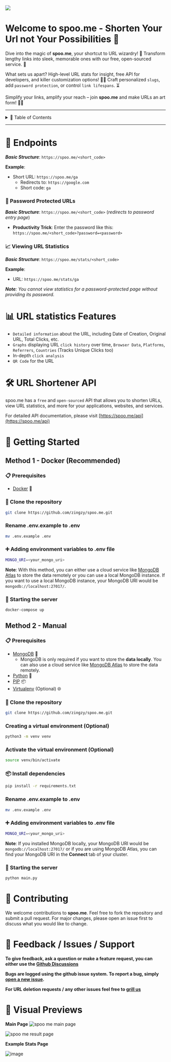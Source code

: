 <image src="https://spoo.me/static/images/banner-rounded.png">

# **Welcome to spoo.me - Shorten Your Url not Your Possibilities** 🚀

Dive into the magic of **spoo.me**, your shortcut to URL wizardry! 🚀 Transform lengthy links into sleek, memorable ones with our free, open-sourced service. 🌟

What sets us apart? High-level URL stats for insight, free API for developers, and killer customization options! 🎨✨ Craft personalized `slugs`, add `password protection`, or control `link lifespans`. ⏳

Simplify your links, amplify your reach – join **spoo.me** and make URLs an art form! 🎨🔗

---

<details>
<summary>📖 Table of Contents</summary>

- [**Welcome to spoo.me - Shorten Your Url not Your Possibilities** 🚀](#welcome-to-spoome---shorten-your-url-not-your-possibilities-)
- [📌 Endpoints](#-endpoints)
    - [🔐 Password Protected URLs](#-password-protected-urls)
    - [📈 Viewing URL Statistics](#-viewing-url-statistics)
- [📊 URL statistics Features](#-url-statistics-features)
- [🛠️ URL Shortener API](#️-url-shortener-api)
- [🚀 Getting Started](#-getting-started)
  - [Method 1 - Docker (Recommended)](#method-1---docker-recommended)
    - [📋 Prerequisites](#-prerequisites)
    - [📂 Clone the repository](#-clone-the-repository)
    - [Rename .env.example to .env](#rename-envexample-to-env)
    - [➕ Adding environment variables to .env file](#-adding-environment-variables-to-env-file)
    - [🚀 Starting the server](#-starting-the-server)
  - [Method 2 - Manual](#method-2---manual)
    - [📋 Prerequisites](#-prerequisites-1)
    - [📂 Clone the repository](#-clone-the-repository-1)
    - [Creating a virtual environment (Optional)](#creating-a-virtual-environment-optional)
    - [Activate the virtual environment (Optional)](#activate-the-virtual-environment-optional)
    - [📦 Install dependencies](#-install-dependencies)
    - [Rename .env.example to .env](#rename-envexample-to-env-1)
    - [➕ Adding environment variables to .env file](#-adding-environment-variables-to-env-file-1)
    - [🚀 Starting the server](#-starting-the-server-1)
- [🤝 Contributing](#-contributing)
- [📧 Feedback / Issues / Support](#-feedback--issues--support)
- [👀 Visual Previews](#-visual-previews)

</details>

---

# 📌 Endpoints

**_Basic Structure_**: `https://spoo.me/<short_code>`

**Example**:
- Short URL: `https://spoo.me/ga`
  - Redirects to: `https://google.com`
  - Short code: `ga`

### 🔐 Password Protected URLs

**_Basic Structure_**: `https://spoo.me/<short_code>` (_redirects to password entry page_)

- **Productivity Trick**: Enter the password like this: `https://spoo.me/<short_code>?password=<password>`

### 📈 Viewing URL Statistics

**_Basic Structure_**: `https://spoo.me/stats/<short_code>`

**Example**:
- URL: `https://spoo.me/stats/ga`

_**Note**: You cannot view statistics for a password-protected page without providing its password._

# 📊 URL statistics Features

- `Detailed information` about the URL, including Date of Creation, Original URL, Total Clicks, etc.
- `Graphs` displaying URL `click history` over time, `Browser Data`, `Platforms`, `Referrers`, `Countries` (Tracks Unique Clicks too)
- In-depth `click analysis`
- `QR Code` for the URL

# 🛠️ URL Shortener API

spoo.me has a `free` and `open-sourced` API that allows you to shorten URLs, view URL statistics, and more for your applications, websites, and services.

For detailed API documentation, please visit [https://spoo.me/api](https://spoo.me/api)


# 🚀 Getting Started

## Method 1 - Docker (Recommended)

### 📋 Prerequisites

- [Docker](https://docs.docker.com/get-docker/) 🐳

### 📂 Clone the repository

```bash
git clone https://github.com/zingzy/spoo.me.git
```

### Rename .env.example to .env

```bash
mv .env.example .env
```

### ➕ Adding environment variables to .env file

```bash
MONGO_URI=<your_mongo_uri>
```

**Note**: With this method, you can either use a cloud service like [MongoDB Atlas](https://www.mongodb.com/cloud/atlas) to store the data remotely or you can use a local MongoDB instance. If you want to use a local MongoDB instance, your MongoDB URI would be `mongodb://localhost:27017/`.

### 🚀 Starting the server

```bash
docker-compose up
```

## Method 2 - Manual

### 📋 Prerequisites

- [MongoDB](https://www.mongodb.com/try/download/community) 🌿
  - MongoDB is only required if you want to store the **data locally**. You can also use a cloud service like [MongoDB Atlas](https://www.mongodb.com/cloud/atlas) to store the data remotely.
- [Python](https://www.python.org/downloads/) 🐍
- [PIP](https://pip.pypa.io/en/stable/installing/) 📦
- [Virtualenv](https://pypi.org/project/virtualenv/) (Optional) 🌐

### 📂 Clone the repository

```bash
git clone https://github.com/zingzy/spoo.me.git
```

### Creating a virtual environment (Optional)

```bash
python3 -m venv venv
```

### Activate the virtual environment (Optional)

```bash
source venv/bin/activate
```

### 📦 Install dependencies

```bash
pip install -r requirements.txt
```

### Rename .env.example to .env

```bash
mv .env.example .env
```

### ➕ Adding environment variables to .env file

```bash
MONGO_URI=<your_mongo_uri>
```

**Note**: If you installed MongoDB locally, your MongoDB URI would be `mongodb://localhost:27017/` or if you are using MongoDB Atlas, you can find your MongoDB URI in the **Connect** tab of your cluster.


### 🚀 Starting the server

```bash
python main.py
```

# 🤝 Contributing

We welcome contributions to **spoo.me**. Feel free to fork the repository and submit a pull request. For major changes, please open an issue first to discuss what you would like to change.

# 📧 Feedback / Issues / Support

**To give feedback, ask a question or make a feature request, you can either use the [Github Discussions](https://github.com/Zingzy/spoo.me/discussions)**

**Bugs are logged using the github issue system. To report a bug, simply [open a new issue](https://github.com/Zingzy/spoo.me/issues/new).**

**For URL deletion requests / any other issues feel free to [grill us](mailto:support@spoo.me)**

# 👀 Visual Previews

**Main Page**
![spoo me main page](https://github.com/spoo-me/url-shortener/assets/90309290/7ddf6b48-a952-4b5f-a64d-26e4ece3c972)

![spoo me result page](https://github.com/spoo-me/url-shortener/assets/90309290/5e930dff-f922-418b-95df-dc47894d4db1)

**Example Stats Page**

![image](https://github.com/Zingzy/spoo.me/assets/90309290/3eb2b44d-f8aa-490e-a11a-700845165e3b)
